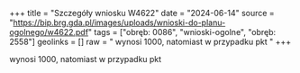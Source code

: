 +++
title = "Szczegóły wniosku W4622"
date = "2024-06-14"
source = "https://bip.brg.gda.pl/images/uploads/wnioski-do-planu-ogolnego/w4622.pdf"
tags = ["obręb: 0086", "wnioski-ogolne", "obręb: 2558"]
geolinks = []
raw = " wynosi 1000, natomiast w przypadku pkt "
+++

 wynosi 1000, natomiast w przypadku pkt 


